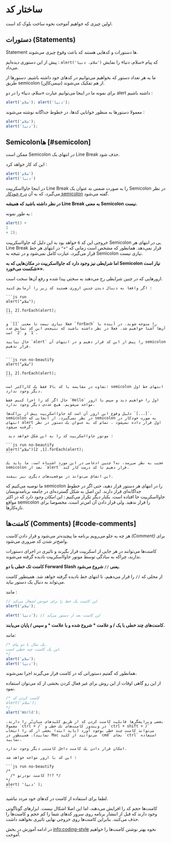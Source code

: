# ساختار کد

اولین چیزی که خواهیم آموخت نحوه ساخت بلوک کد است.

## دستورات (Statements)

Statement ها دستورات و کدهایی هستند که باعث وقوع چیزی می‌شوند.

پیش از این دستوری دیده‌ایم : `alert('سلام، دنیا')` که پیام «سلام، دنیا» را نمایش می‌داد.

ما به هر تعداد دستور که بخواهیم می‌توانیم در کدهای خود داشته باشیم. دستورها از طریق semicolon (سِمی‌کالِن) از هم تفکیک می‌شوند.

 ‌برای نمونه ما در اینجا می‌توانیم عبارت «سلام، دنیا» را در دو alert داشته باشیم :

```js run no-beautify
alert('سلام'); alert('دنیا');
```

معمولا دستورها به منظور خوانایی کدها، در خطوط جداگانه نوشته می‌شوند :

```js run no-beautify
alert('سلام');
alert('دنیا');
```

## Semicolonها [#semicolon]

ممکن است Semicolon در انتهای یک Line Break حذف شود.

این کد کار خواهد کرد :

```js run no-beautify
alert('سلام')
alert('دنیا')
```
در اینجا جاوااسکریپت Line Break را به صورت ضمنی به عنوان یک Semicolon در نظر می‌گیرد، که به آن [درج خودکار semicolon](https://tc39.github.io/ecma262/#sec-automatic-semicolon-insertion) گفته می‌شود.

**در نظر داشته باشید که همیشه Line Break به معنی Semicolon نیست.**

به طور نمونه :

```js run no-beautify
alert(3 +
1
+ 2);
```

خروجی این کد `6` خواهد بود به این دلیل که جاوااسکریپت Semicolon ـی در انتهای هر Line Break قرار نمی‌دهد. همانطور که مشخص است زمانی که `"+"` در انتهای هر خط قرار می‌گیرد، عبارت کامل نمی‌شود و در نتیجه به Semicolon نیازی نیست.

**اما شرایطی نیز وجود دارد که جاوااسکریپت در مکان‌هایی که به Semicolon نیاز است «شکست می‌خورد».**

ارورهایی که در چنین شرایطی رخ می‌دهند به سختی پیدا شده و رفع آن‌ها سخت است.

````smart header="نمونه‌ای از یک ارور"
اگر واقعا به دنبال دیدن چنین اروری هستید کد زیر را آزمایش کنید :

```js run
alert("سلام");

[1, 2].forEach(alert);
```

فعلا نیازی نیست تا معنی `[]` و `forEach` را متوجه شوید. در آینده با آن‌ها آشنا خواهیم شد. فعلا در نظر داشته باشید که نتیجه‌ی این کد نمایش عدد `1` و `2` است.

حال بیایید `alert` را پیش از این کد قرار دهیم و در انتهای آن semicolon قرار ندهیم.


```js run no-beautify
alert("سلام")

[1, 2].forEach(alert);
```

تفاوت در مقایسه با کد بالا فقط یک کاراکتر است: semicolon انتهای خط اول دیگر وجود ندارد.

حال اگر کد را اجرا کنیم فقط `Hello` اول را خواهیم دید و سپس با ارور مواجه می‌شویم. هیچ عددی دیگر وجود ندارد.

دلیل وقوع این ارور آن است که جاوااسکریپت پیش از براکت‌ها `[...]`، semicolon در نظر نمی‌گیرد. از آنجایی که semicolon به صورت خودکار در انتهای alert اول قرار داده نمی‌شود ، تمام کد به عنوان یک دستور در نظر گرفته می‌شود.

 موتور جاوااسکریپت کد را به این شکل خواهد دید :

```js run no-beautify
alert("سلام")[1, 2].forEach(alert);
```

عجیب به نظر می‌رسد، نه؟ چنین ادغامی در این مورد اشتباه است. ما باید یک semicolon بعد از `alert` قرار دهیم تا کد درست کار کند.

این اتفاق می‌تواند در موقعیت‌های دیگری نیز بیفتد.
````

ما توصیه می‌کنیم که semicolon را در انتهای هر دستور قرار دهید، حتی اگر در خطوط جداگانه‌ای قرار دارند. این اصل به شکل گسترده‌ای در جامعه برنامه‌نویسان جاوااسکریپت جا افتاده است. یکبار دیگر تکرار می‌کنیم : این *امکان وجود دارد* که در اکثر مواقع semicolon را قرار ندهید. ولی قرار دادن آن امن‌تر است، مخصوصا برای تازه‌کارها.

## کامنت‌ها (Comments) [#code-comments]

هر چه به جلو می‌رویم برنامه ما پیچیده‌تر می‌شود و قرار دادن *کامنت (Comment)* برای واضح‌تر شدن کد ضروری می‌شود.

کامنت‌ها می‌توانند در هر جایی از اسکریپت قرار بگیرند و تاثیری در اجرای دستورات ندارند، چراکه به سادگی توسط موتور جاوااسکریپت نادیده گرفته می‌شوند.

**کامنت تک خطی با دو Forward Slash یعنی `//` شروع می‌شود.**

از محلی که `//` را قرار می‌دهیم، تا انتهای خط نادیده گرفته خواهد شد. همینطور کامنت می‌تواند به دنبال یک دستور بیاید.

مانند :
```js run
// این کامنت یک خط را برای خودش اشغال می‌کند
alert('سلام');

alert('دنیا'); // این کامنت بعد از دستور می‌آید
```

**کامنت‌های چند خطی با یک /  و علامت * شروع شده و با علامت * و سپس / پایان می‌یابند.**

مانند:

```js run
/* یک مثال با دو پیام.
این یک کامنت چند خطی است.
*/
alert('سلام');
alert('دنیا');
```

همانطور که گفتیم دستوراتی که در کامنت قرار می‌گیرند اجرا نمی‌شوند،

 از این رو گاهی اوقات از این روش برای غیر فعال کردن بخشی از کد می‌توان استفاده نمود.

```js run
/* کامنت کردن کد
alert('سلام');
*/
alert('World');
```

```smart header="از کلیدهای میان‌بُر استفاده کنید"
بعضی ویرایشگرها قابلیت کامنت کردن کد از طریق کلیدهای میان‌بُر را دارند. معمولا `ctrl + /` در ویندوز کامنت‌های تک خطی و `ctrl + shift + /` می‌تواند کامنت چند خطی بوجود آورد (باید ابتدا بخشی از کد را انتخاب نمایید). همینطور در Mac می‌توانید از کلید `cmd` بجای `ctrl` استفاده نمایید. 
```

````warn header="کامنت‌های تودرتو حساب نمی‌شوند"
امکان قرار دادن یک کامنت داخل کامنتی دیگر وجود ندارد.

این کد با ارور مواجه خواهد شد :

```js run no-beautify
/*
  /* کامنت تودرتو ?!? */
*/
alert( 'دنیا' );
```
````

لطفا برای استفاده از کامنت در کدهای خود مردد نباشید.

کامنت‌ها حجم کد را افزایش می‌دهند، اما این اصلا اشکال نیست. ابزارهای گوناگونی وجود دارند که قبل از انتشار برنامه روی سروِر کدهای شما را کم حجم و کامنت‌ها را حذف می‌کنند. بنابراین کامنت‌ها روی خروجی نهایی تاثیری نخواهند داشت.

در ادامه آموزش در بخش <info:coding-style> نحوه بهتر نوشتن کامنت‌ها را خواهیم آموخت.
